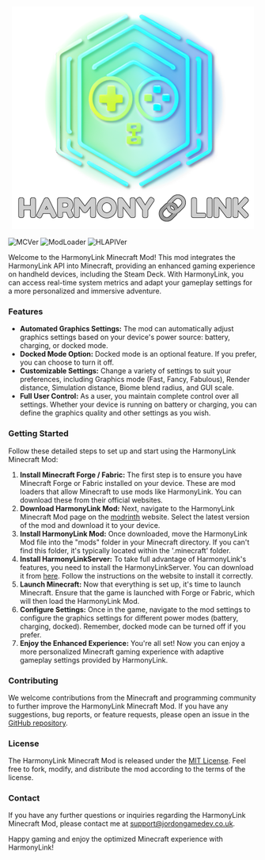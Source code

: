 <p align="center">
  <img src="Resources/HarmonyLinkBanner.png" alt="HarmonyLinkMC"/>
</p>

![MCVer](https://img.shields.io/badge/MC-1.19.4-blue)
![ModLoader](https://img.shields.io/badge/Mod_Loader-Forge_/_Fabric-blue)
![HLAPIVer](https://img.shields.io/badge/HarmonyLink_API_Version-V1-blue)

Welcome to the HarmonyLink Minecraft Mod! This mod integrates the HarmonyLink API into Minecraft, providing an enhanced gaming experience on handheld devices, including the Steam Deck. With HarmonyLink, you can access real-time system metrics and adapt your gameplay settings for a more personalized and immersive adventure.

### Features

- **Automated Graphics Settings:** The mod can automatically adjust graphics settings based on your device's power source: battery, charging, or docked mode.
- **Docked Mode Option:** Docked mode is an optional feature. If you prefer, you can choose to turn it off.
- **Customizable Settings:** Change a variety of settings to suit your preferences, including Graphics mode (Fast, Fancy, Fabulous), Render distance, Simulation distance, Biome blend radius, and GUI scale.
- **Full User Control:** As a user, you maintain complete control over all settings. Whether your device is running on battery or charging, you can define the graphics quality and other settings as you wish.

### Getting Started

Follow these detailed steps to set up and start using the HarmonyLink Minecraft Mod:

1. **Install Minecraft Forge / Fabric:** The first step is to ensure you have Minecraft Forge or Fabric installed on your device. These are mod loaders that allow Minecraft to use mods like HarmonyLink. You can download these from their official websites.
2. **Download HarmonyLink Mod:** Next, navigate to the HarmonyLink Minecraft Mod page on the [modrinth](https://modrinth.com/mod/harmonylinkmc) website. Select the latest version of the mod and download it to your device.
3. **Install HarmonyLink Mod:** Once downloaded, move the HarmonyLink Mod file into the "mods" folder in your Minecraft directory. If you can't find this folder, it's typically located within the '.minecraft' folder.
4. **Install HarmonyLinkServer:** To take full advantage of HarmonyLink's features, you need to install the HarmonyLinkServer. You can download it from [here](https://github.com/Jordonbc/HarmonyLinkServer/releases/latest/download/harmonylink_installer.desktop). Follow the instructions on the website to install it correctly.
5. **Launch Minecraft:** Now that everything is set up, it's time to launch Minecraft. Ensure that the game is launched with Forge or Fabric, which will then load the HarmonyLink Mod.
6. **Configure Settings:** Once in the game, navigate to the mod settings to configure the graphics settings for different power modes (battery, charging, docked). Remember, docked mode can be turned off if you prefer.
7. **Enjoy the Enhanced Experience:** You're all set! Now you can enjoy a more personalized Minecraft gaming experience with adaptive gameplay settings provided by HarmonyLink.


### Contributing

We welcome contributions from the Minecraft and programming community to further improve the HarmonyLink Minecraft Mod. If you have any suggestions, bug reports, or feature requests, please open an issue in the [GitHub repository](https://github.com/Jordonbc/HarmonyLinkMC/issues).

### License

The HarmonyLink Minecraft Mod is released under the [MIT License](LICENSE). Feel free to fork, modify, and distribute the mod according to the terms of the license.

### Contact

If you have any further questions or inquiries regarding the HarmonyLink Minecraft Mod, please contact me at [support@jordongamedev.co.uk](mailto:support@jordongamedev.co.uk).

Happy gaming and enjoy the optimized Minecraft experience with HarmonyLink!
